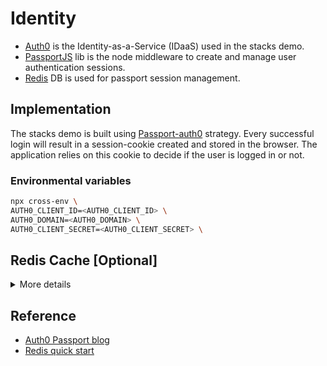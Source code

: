 # Identity

- [Auth0](https://auth0.com/) is the Identity-as-a-Service (IDaaS) used in the
  stacks demo.
- [PassportJS](http://www.passportjs.org/) lib is the node middleware to create
  and manage user authentication sessions.
- [Redis](https://redis.io/) DB is used for passport session management.

## Implementation

The stacks demo is built using
[Passport-auth0](http://www.passportjs.org/packages/passport-auth0/) strategy.
Every successful login will result in a session-cookie created and stored in the
browser. The application relies on this cookie to decide if the user is logged
in or not.

### Environmental variables

```bash
npx cross-env \
AUTH0_CLIENT_ID=<AUTH0_CLIENT_ID> \
AUTH0_DOMAIN=<AUTH0_DOMAIN> \
AUTH0_CLIENT_SECRET=<AUTH0_CLIENT_SECRET> \
```

## Redis Cache [Optional]

<details>
  <summary>More details</summary>

- Redis is used as a preferred DB to maintain the user state.
  [ioredis](https://github.com/luin/ioredis) is the redis client used due to its
  robust and performance-focus.

### Implementation

1. Download Redis to local machine (Follow instruction
   [here](https://redis.io/topics/quickstart))

- It is a good idea to copy both the Redis server and the command line interface
  into

2. Redis-cli is useful tool to query the local redis server

```bash
$redis-cli ping
PONG \\response from server
```

3. Kickstart the redis-server

- Verify the server is running before running the application

4. Build and start the Yumido application.

### Environmental variables

```bash
npx cross-env \
REDIS_HOST=<REDIS_HOST> \
REDIS_PORT=<REDIS_PORT> \
REDIS_ENABLED=true \
```

![Redis-cli Screenshots](https://amidostacksassets.blob.core.windows.net/docs/assets/redis-server-screenshot.jpg)
![Chrome Screenshots](https://amidostacksassets.blob.core.windows.net/docs/assets/chrome-cookies-screenshot.jpg)

> Please note Redis is disabled for running in CI

</details>

## Reference

- [Auth0 Passport blog](https://auth0.com/blog/next-js-authentication-tutorial/)
- [Redis quick start](https://redis.io/topics/quickstart)
